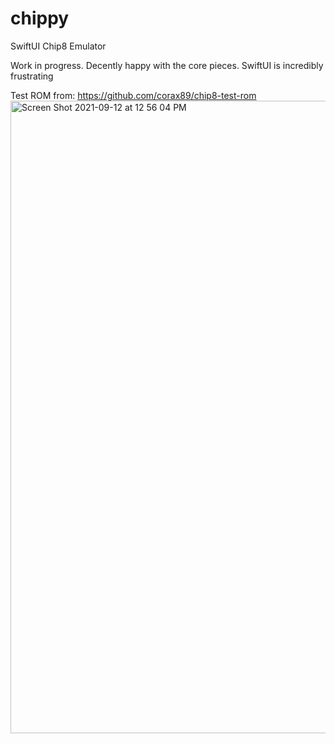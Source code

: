 # chippy
SwiftUI Chip8 Emulator

Work in progress. Decently happy with the core pieces. SwiftUI is incredibly frustrating

Test ROM from: https://github.com/corax89/chip8-test-rom
<img width="1012" alt="Screen Shot 2021-09-12 at 12 56 04 PM" src="https://user-images.githubusercontent.com/4216170/132997802-b39b94d4-5ec8-4a42-aa66-9c4314159def.png">

